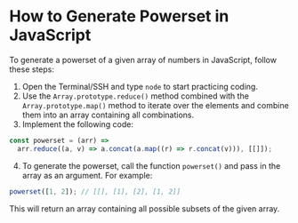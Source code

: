 # How to Generate Powerset in JavaScript

To generate a powerset of a given array of numbers in JavaScript, follow these steps:

1. Open the Terminal/SSH and type `node` to start practicing coding.
2. Use the `Array.prototype.reduce()` method combined with the `Array.prototype.map()` method to iterate over the elements and combine them into an array containing all combinations.
3. Implement the following code:

```js
const powerset = (arr) =>
  arr.reduce((a, v) => a.concat(a.map((r) => r.concat(v))), [[]]);
```

4. To generate the powerset, call the function `powerset()` and pass in the array as an argument. For example:

```js
powerset([1, 2]); // [[], [1], [2], [1, 2]]
```

This will return an array containing all possible subsets of the given array.
